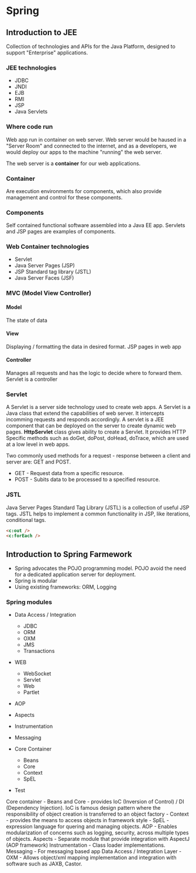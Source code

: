 # Spring

## Introduction to JEE

Collection of technologies and APIs for the Java Platform, designed to support "Enterprise" applications.

### JEE technologies
- JDBC
- JNDI
- EJB
- RMI
- JSP
- Java Servlets

### Where code run
Web app run in container on web server. Web server would be haused in a "Server Room" and connected to the internet,
and as a developers, we would deploy our apps to the machine "running" the web server.

The web server is a **container** for our web applications.

### Container
Are execution environments for components, which also provide management and control for these components.

### Components
Self contained functional software assembled into a Java EE app. Servlets and JSP pages are examples of components.

### Web Container technologies
- Servlet
- Java Server Pages (JSP)
- JSP Standard tag library (JSTL)
- Java Server Faces (JSF)

### MVC (Model View Controller)
#### Model
The state of data
#### View
Displaying / formatting the data in desired format. JSP pages in web app
#### Controller
Manages all requests and has the logic to decide where to forward them.
Servlet is a controller

### Servlet
A Servlet is a server side technology used to create web apps.
A Servlet is a Java class that extend the capabilities of web server.
It intercepts incomming requests and responds accordingly.
A servlet is a JEE component that can be deployed on the server to create dynamic web pages.
**HttpServlet** class gives ability to create a Servlet.
It provides HTTP Specific methods such as doGet, doPost, doHead, doTrace, which are used at a low level in web apps.

Two commonly used methods for a request - response between a client and server are: GET and POST.
- GET - Request data from a specific resource.
- POST - Subits data to be processed to a specified resource.

### JSTL
Java Server Pages Standard Tag Library (JSTL) is a collection of useful JSP tags.
JSTL helps to implement a common functionality in JSP, like iterations, conditional tags.
```html
<c:out />
<c:forEach />
```

## Introduction to Spring Farmework

- Spring advocates the POJO programming model. POJO avoid the need for a dedicated application server for deployment.
- Spring is modular
- Using existing frameworks: ORM, Logging

### Spring modules

- Data Access / Integration
    - JDBC
    - ORM
    - OXM
    - JMS
    - Transactions

- WEB
    - WebSocket
    - Servlet
    - Web
    - Partlet

- AOP
- Aspects
- Instrumentation
- Messaging

- Core Container
    - Beans
    - Core
    - Context
    - SpEL

- Test

>
Core container
    - Beans and Core - provides IoC (Inversion of Control) / DI (Dependency Injection).
      IoC is famous design pattern where the responsibility of object creation is transferred to an object factory
    - Context - provides the means to access objects in framework style
    - SpEL - expression language for quering and managing objects.
AOP
    - Enables modularization of concerns such as logging, security, across multiple types of objects.
Aspects
    - Separate module that provide integration with AspectJ (AOP framework)
Instrumentation
    - Class loader implementations.
Messaging
    - For messaging based app
Data Access / Integration Layer
    - OXM - Allows object/xml mapping implementation and integration with software such as JAXB, Castor.
>




























